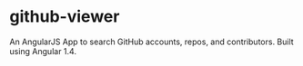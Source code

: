 # github-viewer
An AngularJS App to search GitHub accounts, repos, and contributors. Built using Angular 1.4.

 
